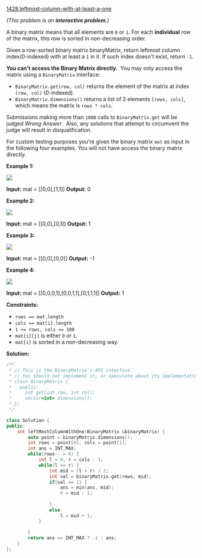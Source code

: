 [1428.leftmost-column-with-at-least-a-one](https://leetcode.com/problems/leftmost-column-with-at-least-a-one/)  

_(This problem is an **interactive problem**.)_

A binary matrix means that all elements are `0` or `1`. For each **individual** row of the matrix, this row is sorted in non-decreasing order.

Given a row-sorted binary matrix binaryMatrix, return leftmost column index(0-indexed) with at least a `1` in it. If such index doesn't exist, return `-1`.

**You can't access the Binary Matrix directly.**  You may only access the matrix using a `BinaryMatrix` interface:

*   `BinaryMatrix.get(row, col)` returns the element of the matrix at index `(row, col)` (0-indexed).
*   `BinaryMatrix.dimensions()` returns a list of 2 elements `[rows, cols]`, which means the matrix is `rows * cols`.

Submissions making more than `1000` calls to `BinaryMatrix.get` will be judged _Wrong Answer_.  Also, any solutions that attempt to circumvent the judge will result in disqualification.

For custom testing purposes you're given the binary matrix `mat` as input in the following four examples. You will not have access the binary matrix directly.

**Example 1:**

**![](https://assets.leetcode.com/uploads/2019/10/25/untitled-diagram-5.jpg)**

**Input:** mat = \[\[0,0\],\[1,1\]\]
**Output:** 0

**Example 2:**

**![](https://assets.leetcode.com/uploads/2019/10/25/untitled-diagram-4.jpg)**

**Input:** mat = \[\[0,0\],\[0,1\]\]
**Output:** 1

**Example 3:**

**![](https://assets.leetcode.com/uploads/2019/10/25/untitled-diagram-3.jpg)**

**Input:** mat = \[\[0,0\],\[0,0\]\]
**Output:** -1

**Example 4:**

**![](https://assets.leetcode.com/uploads/2019/10/25/untitled-diagram-6.jpg)**

**Input:** mat = \[\[0,0,0,1\],\[0,0,1,1\],\[0,1,1,1\]\]
**Output:** 1

**Constraints:**

*   `rows == mat.length`
*   `cols == mat[i].length`
*   `1 <= rows, cols <= 100`
*   `mat[i][j]` is either `0` or `1`.
*   `mat[i]` is sorted in a non-decreasing way.  



**Solution:**  

```cpp
/**
 * // This is the BinaryMatrix's API interface.
 * // You should not implement it, or speculate about its implementation
 * class BinaryMatrix {
 *   public:
 *     int get(int row, int col);
 *     vector<int> dimensions();
 * };
 */

class Solution {
public:
    int leftMostColumnWithOne(BinaryMatrix &binaryMatrix) {
        auto point = binaryMatrix.dimensions();
        int rows = point[0], cols = point[1];
        int ans = INT_MAX;
        while(rows-- > 0) {
            int l = 0, r = cols - 1;
            while(l <= r) {
                int mid = (l + r) / 2;
                int val = binaryMatrix.get(rows, mid);
                if(val == 1) {
                    ans = min(ans, mid);
                    r = mid - 1;
                    
                }
                else
                    l = mid + 1;
            }
            
        }
        return ans == INT_MAX ? -1 : ans;
    }
};
```
      